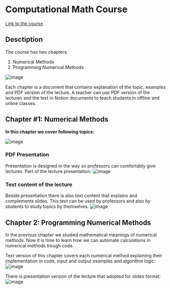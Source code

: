 # Computational Math Course
[Link to the course](https://intelligent-cuckoo-3c2.notion.site/04f3159ab793445b8b6d5386c3efa136?pvs=4)
## Desctiption

The course has two chapters:
1. Numerical Methods
2. Programming Numerical Methods

![image](https://github.com/sydykovislam/computational-math/assets/45354116/ec68fb78-6bad-4014-acb2-c311d60c4082)

Each chapter is a document that contains explanation of the topic, examples and PDF version of the lecture.
A teacher can use PDF version of the lectures and the text in Notion documents to teach students in offline and online classes.


## Chapter #1: Numerical Methods

**In this chapter we cover following topics:**

![image](https://github.com/sydykovislam/computational-math/assets/45354116/79065457-4da7-4c53-9813-38efeac201e8)
### PDF Presentation
Presentation is designed in the way so professors can comfortably give lectures. Part of the lecture presentation:
![image](https://github.com/sydykovislam/computational-math/assets/45354116/01c97670-7327-4ec7-aed7-12dae39ad7f4)

### Text content of the lecture
Beside presentation there is also text content that explains and complements slides. This text can be used by professors and also by students to study topics by themselves.
![image](https://github.com/sydykovislam/computational-math/assets/45354116/28081176-87e5-4ac0-a3ee-6debfc4687b3)


## Chapter 2: Programming Numerical Methods
In the previous chapter we studied mathematical meanings of numerical methods. Now it is time to learn how we can automate calculations in numerical methods trough code.

Text version of this chapter covers each numerical method explaining their implementation in code, input and output examples and algorithm logic:
![image](https://github.com/sydykovislam/computational-math/assets/45354116/a34d4ec4-cd8c-473a-b99c-956ca349b8c8)


There is presentation version of the lecture that adopted for slides format:
![image](https://github.com/sydykovislam/computational-math/assets/45354116/82ad787a-22ba-4746-bd01-803ae45538c8)

